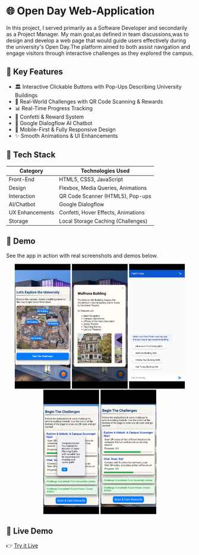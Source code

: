 # 🌐 Open Day Web-Application
In this project, I served primarily as a Software Developer and secondarily as a Project Manager. My main goal,as defined in team discussions,was to design and develop a web page that would guide users effectively during the university's Open Day.The platform aimed to both assist navigation and engage visitors through interactive challenges as they explored the campus.


## 🚀 Key Features
- 🏛️ Interactive Clickable Buttons with Pop-Ups Describing University Buildings 
- 🎯 Real-World Challenges with QR Code Scanning & Rewards
- 📊 Real-Time Progress Tracking  
- 🎉 Confetti & Reward System  
- 🤖 Google Dialogflow AI Chatbot  
- 📱 Mobile-First & Fully Responsive Design  
- ✨ Smooth Animations & UI Enhancements


## 🧠 Tech Stack
| Category          | Technologies Used                   |
|------------------|--------------------------------------|
| Front-End         | HTML5, CSS3, JavaScript              |
| Design            | Flexbox, Media Queries, Animations   |
| Interaction       | QR Code Scanner (HTML5), Pop-ups     |
| AI/Chatbot        | Google Dialogflow                    |
| UX Enhancements   | Confetti, Hover Effects, Animations  |
| Storage           | Local Storage Caching (Challenges)   |


## 📸 Demo
See the app in action with real screenshots and demos below.

<p align="center">
  <img src="Demo/1.jpg" width="150" title="Map View"/>
  <img src="Demo/2.jpg" width="150" title="Challenge Screen"/>
  <img src="Demo/3.jpg" width="150" title="Progress Bar"/>
  <img src="Demo/4.jpg" width="150" title="QR Scanner"/>
  <img src="Demo/5.jpg" width="150" title="Reward Page"/>
</p>


## 🔗 Live Demo
👉 [Try it Live]([https://your-demo-site.com](https://0x5and33p.github.io/MorningFLow/Personal%20contribution/map.html))
